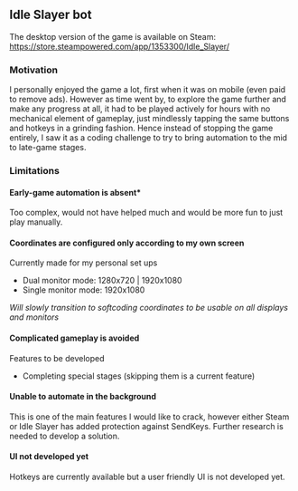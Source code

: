 ## Idle Slayer bot

The desktop version of the game is available on Steam: https://store.steampowered.com/app/1353300/Idle_Slayer/

### Motivation

I personally enjoyed the game a lot, first when it was on mobile (even paid to remove ads). However as time went by, to explore the game further and make any progress at all, it had to be played actively for hours with no mechanical element of gameplay, just mindlessly tapping the same buttons and hotkeys in a grinding fashion. Hence instead of stopping the game entirely, I saw it as a coding challenge to try to bring automation to the mid to late-game stages.

### Limitations

#### Early-game automation is absent\*
Too complex, would not have helped much and would be more fun to just play manually.

#### Coordinates are configured only according to my own screen
Currently made for my personal set ups
- Dual monitor mode: 1280x720 | 1920x1080
- Single monitor mode: 1920x1080

*Will slowly transition to softcoding coordinates to be usable on all displays and monitors*

#### Complicated gameplay is avoided
Features to be developed
- Completing special stages (skipping them is a current feature)

#### Unable to automate in the background
This is one of the main features I would like to crack, however either Steam or Idle Slayer has added protection against SendKeys. Further research is needed to develop a solution.

#### UI not developed yet
Hotkeys are currently available but a user friendly UI is not developed yet.
